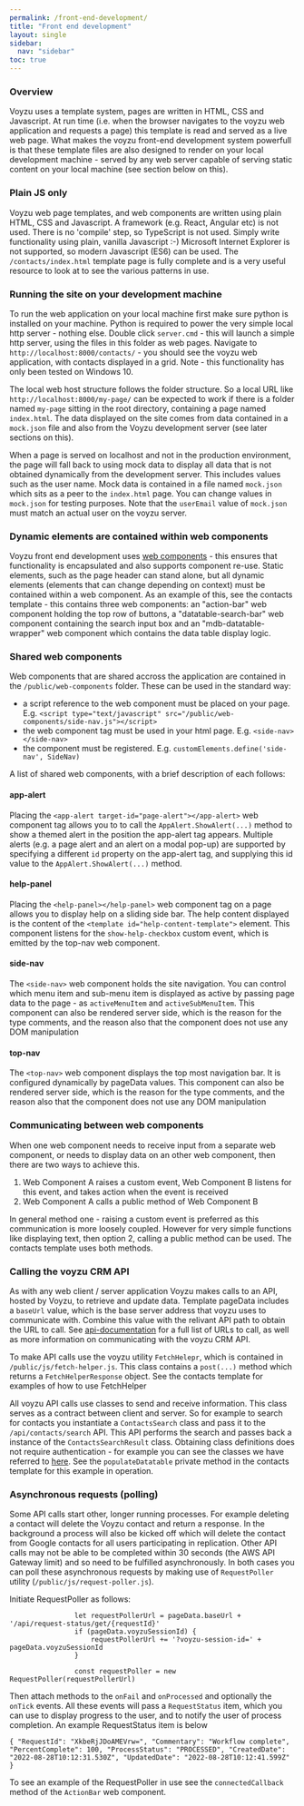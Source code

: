 ```yaml
---
permalink: /front-end-development/
title: "Front end development"
layout: single
sidebar:
  nav: "sidebar"
toc: true
---
```

### Overview

Voyzu uses a template system, pages are written in HTML, CSS and Javascript.  At run time (i.e. when the browser navigates to the voyzu web application and requests a page) this template is read and served as a live web page.  What makes the voyzu front-end development system powerfull is that these template files are also designed to render on your local development machine - served by any web server capable of serving static content on your local machine (see section below on this).

### Plain JS only

Voyzu web page templates, and web components are written using plain HTML, CSS and Javascript.  A framework (e.g. React, Angular etc) is not used.  There is no 'compile' step, so TypeScript is not used.  Simply write functionality using plain, vanilla Javascript :-)  Microsoft Internet Explorer is not supported, so modern Javascript (ES6) can be used.  The `/contacts/index.html` template page is fully complete and is a very useful resource to look at to see the various patterns in use.

### Running the site on your development machine

To run the web application on your local machine first make sure python is installed on your machine.  Python is required to power the very simple local http server - nothing else.  Double click `server.cmd` - this will launch a simple http server, using the files in this folder as web pages.  Navigate to `http://localhost:8000/contacts/` - you should see the voyzu web application, with contacts displayed in a grid.  Note - this functionality has only been tested on Windows 10.

The local web host structure follows the folder structure.  So a local URL like `http://localhost:8000/my-page/` can be expected to work if there is a folder named `my-page` sitting in the root directory, containing a page named `index.html`.  The data displayed on the site comes from data contained in a `mock.json` file and also from the Voyzu development server (see later sections on this).

When a page is served on localhost and not in the production environment, the page will fall back to using mock data to display all data that is not obtained dynamically from the development server.  This includes values such as the user name.  Mock data is contained in a file named `mock.json` which sits as a peer to the `index.html` page.  You can change values in `mock.json` for testing purposes.  Note that the `userEmail` value of `mock.json` must match an actual user on the voyzu server.

### Dynamic elements are contained within web components

Voyzu front end development uses [web components](https://developer.mozilla.org/en-US/docs/Web/Web_Components) - this ensures that functionality is encapsulated and also supports component re-use. Static elements, such as the page header can stand alone, but all dynamic elements (elements that can change depending on context) must be contained within a web component.  As an example of this, see the contacts template - this contains three web components: an "action-bar" web component holding the top row of buttons, a "datatable-search-bar" web component containing the search input box and an "mdb-datatable-wrapper" web component which contains the data table display logic.

### Shared web components

Web components that are shared accross the application are contained in the `/public/web-components` folder.  These can be used in the standard way:
- a script reference to the web component must be placed on your page. E.g. `<script type="text/javascript" src="/public/web-components/side-nav.js"></script>`
- the web component tag must be used in your html page.  E.g. `<side-nav></side-nav>`
- the component must be registered. E.g. `customElements.define('side-nav', SideNav)`

A list of shared web components, with a brief description of each follows:

#### app-alert

Placing the `<app-alert target-id="page-alert"></app-alert>` web component tag allows you to to call the `AppAlert.ShowAlert(...)` method to show a themed alert in the position the app-alert tag appears.  Multiple alerts (e.g. a page alert and an alert on a modal pop-up) are supported by specifying a different `id` property on the app-alert tag, and supplying this id value to the `AppAlert.ShowAlert(...)` method.

#### help-panel

Placing the `<help-panel></help-panel>` web component tag on a page allows you to display help on a sliding side bar.  The help content displayed is the content of the `<template id="help-content-template">` element.  This component listens for the `show-help-checkbox` custom event, which is emitted by the top-nav web component.

#### side-nav

The `<side-nav>` web component holds the site navigation.  You can control which menu item and sub-menu item is displayed as active by passing page data to the page - as `activeMenuItem` and `activeSubMenuItem`.  This component can also be rendered server side, which is the reason for the  type comments, and the reason also that the component does not use any DOM manipulation

#### top-nav

The `<top-nav>` web component displays the top most navigation bar.  It is configured dynamically by pageData values.  This component can also be rendered server side, which is the reason for the  type comments, and the reason also that the component does not use any DOM manipulation

### Communicating between web components

When one web component needs to receive input from a separate web component, or needs to display data on an other web component, then there are two ways to achieve this.
1. Web Component A raises a custom event, Web Component B listens for this event, and takes action when the event is received
2. Web Component A calls a public method of Web Component B

In general method one - raising a custom event is preferred as this communication is more loosely coupled.  However for very simple functions like displaying text, then option 2, calling a public method can be used.  The contacts template uses both methods.

### Calling the voyzu CRM API

As with any web client / server application Voyzu makes calls to an API, hosted by Voyzu, to retrieve and update data.  Template pageData includes a `baseUrl` value, which is the base server address that voyzu uses to communicate with.  Combine this value with the relivant API path to obtain the URL to call.  See [api-documentation](/api-documentation/) for a full list of URLs to call, as well as more information on communicating with the voyzu CRM API.

To make API calls use the voyzu utility `FetchHelepr`, which is contained in `/public/js/fetch-helper.js`.  This class contains a `post(...)` method which returns a `FetchHelperResponse` object.  See the contacts template for examples of how to use FetchHelper

All voyzu API calls use classes to send and receive information.  This class serves as a contract between client and server.  So for example to search for contacts you instantiate a `ContactsSearch` class and pass it to the `/api/contacts/search` API.  This API performs the search and passes back a instance of the `ContactsSearchResult` class.  Obtaining class definitions does not require authentication - for example you can see the classes we have referred to [here](https://crm-dev.voyzu.com/api/contacts/class).  See the `populateDatatable` private method in the contacts template for this example in operation.

### Asynchronous requests (polling)

Some API calls start other, longer running processes.  For example deleting a contact will delete the Voyzu contact and return a response.  In the background a process will also be kicked off which will delete the contact from Google contacts for all users participating in replication.  Other API calls may not be able to be completed within 30 seconds (the AWS API Gateway limit) and so need to be fulfilled asynchronously.  In both cases you can poll these asynchronous requests by making use of `RequestPoller` utility (`/public/js/request-poller.js`).  

Initiate RequestPoller as follows:

````
                let requestPollerUrl = pageData.baseUrl + '/api/request-status/get/{requestId}'
                if (pageData.voyzuSessionId) {
                    requestPollerUrl += '?voyzu-session-id=' + pageData.voyzuSessionId
                }

                const requestPoller = new RequestPoller(requestPollerUrl)
````

Then attach methods to the `onFail` and `onProcessed` and optionally the `onTick` events.  All these events will pass a `RequestStatus` item, which you can use to display progress to the user, and to notify the user of process completion.  An example RequestStatus item is below

`
{
    "RequestId": "XkbeRjJDoAMEVrw=",
    "Commentary": "Workflow complete",
    "PercentComplete": 100,
    "ProcessStatus": "PROCESSED",
    "CreatedDate": "2022-08-28T10:12:31.530Z",
    "UpdatedDate": "2022-08-28T10:12:41.599Z"
}
`

To see an example of the RequestPoller in use see the `connectedCallback` method of the `ActionBar` web component.  


